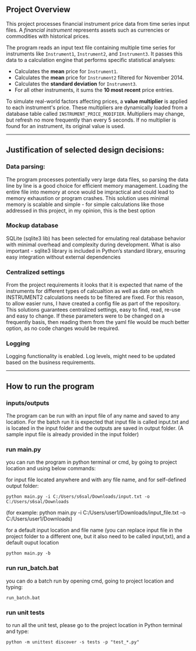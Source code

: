 ## Project Overview

This project processes financial instrument price data from time series input files. A *financial instrument* represents assets such as currencies or 
commodities with historical prices.

The program reads an input text file containing multiple time series for instruments like `Instrument1`, `Instrument2`, and `Instrument3`. 
It passes this data to a calculation engine that performs specific statistical analyses:

- Calculates the **mean** price for `Instrument1`.
- Calculates the **mean** price for `Instrument2` filtered for November 2014.
- Calculates the **standard deviation** for `Instrument3`.
- For all other instruments, it sums the **10 most recent** price entries.

To simulate real-world factors affecting prices, a **value multiplier** is applied to each instrument's price. These multipliers are dynamically loaded from 
a database table called `INSTRUMENT_PRICE_MODIFIER`. 
Multipliers may change, but refresh no more frequently than every 5 seconds. If no multiplier is found for an instrument, its original value is used.

----------------------------------------------

## Justification of selected design decisions:

### Data parsing:
The program processes potentially very large data files, so parsing the data line by line is a good choice for efficient memory management. 
Loading the entire file into memory at once would be impractical and could lead to memory exhaustion or program crashes.
This solution uses minimal memory is scalable and simple - for simple calculations like those addressed in this project, in my opinion, this is the best option

### Mockup database
SQLite (sqlite3 lib) has been selected for emulating real database behavior with minimal overhead and complexity during development.
What is also important - sqlite3 library is included in Python’s standard library, ensuring easy integration without external dependencies

### Centralized settings
From the project requirements it looks that it is expected that name of the instruments for different types of calcualtion as well as date 
on which INSTRUMENT2 calculations needs to be filtered are fixed. For this reason, to allow easier runs, I have created a config file as part of the repository. 
This solutions guarantees centralized settings, easy to find, read, re-use and easy to change. If these parameters were to be changed on a frequently basis, 
then reading them from the yaml file would be much better option, as no code changes would be required.

### Logging
Logging functionality is enabled. Log levels, might need to be updated based on the business requirements.

----------------------------------------------

## How to run the program

### inputs/outputs
The program can be run with an input file of any name and saved to any location. For the batch run it is expected that input file is called 
input.txt and is located in the input folder and the outputs are saved in output folder. (A sample input file is already provided in the input folder)

### run main.py
you can run the program in python terminal or cmd, by going to project location and using below commands:

for input file located anywhere and with any file name, and for self-defined output folder:

  ```python main.py -i C:/Users/s6sal/Downloads/input.txt -o C:/Users/s6sal/Downloads```
  
(for example: python main.py -i C:/Users/user1/Downloads/input_file.txt -o C:/Users/user1/Downloads)


for a default input location and file name (you can replace input file in the project folder to a different one, but it also need to be called input,txt), 
and a default ouput location

  ```python main.py -b```

### run run_batch.bat
you can do a batch run by opening cmd, going to project location and typing:

  ```run_batch.bat```

### run unit tests
to run all the unit test, please go to the project location in Python terminal and type:

  ```python -m unittest discover -s tests -p "test_*.py"```


